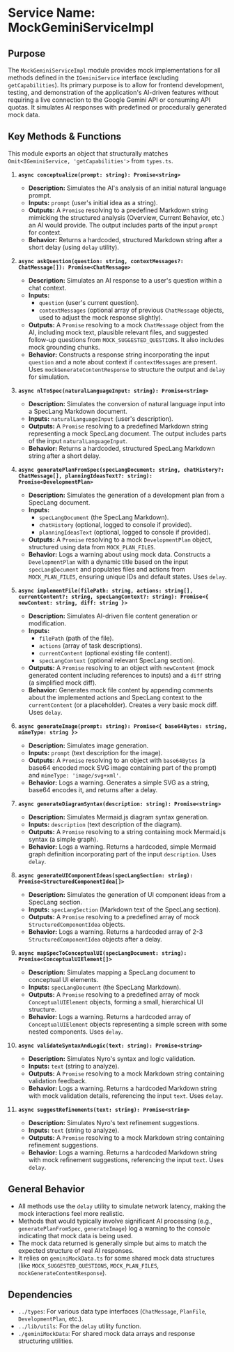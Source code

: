 
# Service Name: MockGeminiServiceImpl

## Purpose
The `MockGeminiServiceImpl` module provides mock implementations for all methods defined in the `IGeminiService` interface (excluding `getCapabilities`). Its primary purpose is to allow for frontend development, testing, and demonstration of the application's AI-driven features without requiring a live connection to the Google Gemini API or consuming API quotas. It simulates AI responses with predefined or procedurally generated mock data.

## Key Methods & Functions
This module exports an object that structurally matches `Omit<IGeminiService, 'getCapabilities'>` from `types.ts`.

1.  **`async conceptualize(prompt: string): Promise<string>`**
    *   **Description:** Simulates the AI's analysis of an initial natural language prompt.
    *   **Inputs:** `prompt` (user's initial idea as a string).
    *   **Outputs:** A `Promise` resolving to a predefined Markdown string mimicking the structured analysis (Overview, Current Behavior, etc.) an AI would provide. The output includes parts of the input `prompt` for context.
    *   **Behavior:** Returns a hardcoded, structured Markdown string after a short delay (using `delay` utility).

2.  **`async askQuestion(question: string, contextMessages?: ChatMessage[]): Promise<ChatMessage>`**
    *   **Description:** Simulates an AI response to a user's question within a chat context.
    *   **Inputs:**
        *   `question` (user's current question).
        *   `contextMessages` (optional array of previous `ChatMessage` objects, used to adjust the mock response slightly).
    *   **Outputs:** A `Promise` resolving to a mock `ChatMessage` object from the AI, including mock text, plausible relevant files, and suggested follow-up questions from `MOCK_SUGGESTED_QUESTIONS`. It also includes mock grounding chunks.
    *   **Behavior:** Constructs a response string incorporating the input `question` and a note about context if `contextMessages` are present. Uses `mockGenerateContentResponse` to structure the output and `delay` for simulation.

3.  **`async nlToSpec(naturalLanguageInput: string): Promise<string>`**
    *   **Description:** Simulates the conversion of natural language input into a SpecLang Markdown document.
    *   **Inputs:** `naturalLanguageInput` (user's description).
    *   **Outputs:** A `Promise` resolving to a predefined Markdown string representing a mock SpecLang document. The output includes parts of the input `naturalLanguageInput`.
    *   **Behavior:** Returns a hardcoded, structured SpecLang Markdown string after a short delay.

4.  **`async generatePlanFromSpec(specLangDocument: string, chatHistory?: ChatMessage[], planningIdeasText?: string): Promise<DevelopmentPlan>`**
    *   **Description:** Simulates the generation of a development plan from a SpecLang document.
    *   **Inputs:**
        *   `specLangDocument` (the SpecLang Markdown).
        *   `chatHistory` (optional, logged to console if provided).
        *   `planningIdeasText` (optional, logged to console if provided).
    *   **Outputs:** A `Promise` resolving to a mock `DevelopmentPlan` object, structured using data from `MOCK_PLAN_FILES`.
    *   **Behavior:** Logs a warning about using mock data. Constructs a `DevelopmentPlan` with a dynamic title based on the input `specLangDocument` and populates files and actions from `MOCK_PLAN_FILES`, ensuring unique IDs and default states. Uses `delay`.

5.  **`async implementFile(filePath: string, actions: string[], currentContent?: string, specLangContext?: string): Promise<{ newContent: string, diff: string }>`**
    *   **Description:** Simulates AI-driven file content generation or modification.
    *   **Inputs:**
        *   `filePath` (path of the file).
        *   `actions` (array of task descriptions).
        *   `currentContent` (optional existing file content).
        *   `specLangContext` (optional relevant SpecLang section).
    *   **Outputs:** A `Promise` resolving to an object with `newContent` (mock generated content including references to inputs) and a `diff` string (a simplified mock diff).
    *   **Behavior:** Generates mock file content by appending comments about the implemented actions and SpecLang context to the `currentContent` (or a placeholder). Creates a very basic mock diff. Uses `delay`.

6.  **`async generateImage(prompt: string): Promise<{ base64Bytes: string, mimeType: string }>`**
    *   **Description:** Simulates image generation.
    *   **Inputs:** `prompt` (text description for the image).
    *   **Outputs:** A `Promise` resolving to an object with `base64Bytes` (a base64 encoded mock SVG image containing part of the prompt) and `mimeType: 'image/svg+xml'`.
    *   **Behavior:** Logs a warning. Generates a simple SVG as a string, base64 encodes it, and returns after a delay.

7.  **`async generateDiagramSyntax(description: string): Promise<string>`**
    *   **Description:** Simulates Mermaid.js diagram syntax generation.
    *   **Inputs:** `description` (text description of the diagram).
    *   **Outputs:** A `Promise` resolving to a string containing mock Mermaid.js syntax (a simple graph).
    *   **Behavior:** Logs a warning. Returns a hardcoded, simple Mermaid graph definition incorporating part of the input `description`. Uses `delay`.

8.  **`async generateUIComponentIdeas(specLangSection: string): Promise<StructuredComponentIdea[]>`**
    *   **Description:** Simulates the generation of UI component ideas from a SpecLang section.
    *   **Inputs:** `specLangSection` (Markdown text of the SpecLang section).
    *   **Outputs:** A `Promise` resolving to a predefined array of mock `StructuredComponentIdea` objects.
    *   **Behavior:** Logs a warning. Returns a hardcoded array of 2-3 `StructuredComponentIdea` objects after a delay.

9.  **`async mapSpecToConceptualUI(specLangDocument: string): Promise<ConceptualUIElement[]>`**
    *   **Description:** Simulates mapping a SpecLang document to conceptual UI elements.
    *   **Inputs:** `specLangDocument` (the SpecLang Markdown).
    *   **Outputs:** A `Promise` resolving to a predefined array of mock `ConceptualUIElement` objects, forming a small, hierarchical UI structure.
    *   **Behavior:** Logs a warning. Returns a hardcoded array of `ConceptualUIElement` objects representing a simple screen with some nested components. Uses `delay`.

10. **`async validateSyntaxAndLogic(text: string): Promise<string>`**
    *   **Description:** Simulates Nyro's syntax and logic validation.
    *   **Inputs:** `text` (string to analyze).
    *   **Outputs:** A `Promise` resolving to a mock Markdown string containing validation feedback.
    *   **Behavior:** Logs a warning. Returns a hardcoded Markdown string with mock validation details, referencing the input `text`. Uses `delay`.

11. **`async suggestRefinements(text: string): Promise<string>`**
    *   **Description:** Simulates Nyro's text refinement suggestions.
    *   **Inputs:** `text` (string to analyze).
    *   **Outputs:** A `Promise` resolving to a mock Markdown string containing refinement suggestions.
    *   **Behavior:** Logs a warning. Returns a hardcoded Markdown string with mock refinement suggestions, referencing the input `text`. Uses `delay`.

## General Behavior
*   All methods use the `delay` utility to simulate network latency, making the mock interactions feel more realistic.
*   Methods that would typically involve significant AI processing (e.g., `generatePlanFromSpec`, `generateImage`) log a warning to the console indicating that mock data is being used.
*   The mock data returned is generally simple but aims to match the expected structure of real AI responses.
*   It relies on `geminiMockData.ts` for some shared mock data structures (like `MOCK_SUGGESTED_QUESTIONS`, `MOCK_PLAN_FILES`, `mockGenerateContentResponse`).

## Dependencies
*   `../types`: For various data type interfaces (`ChatMessage`, `PlanFile`, `DevelopmentPlan`, etc.).
*   `../lib/utils`: For the `delay` utility function.
*   `./geminiMockData`: For shared mock data arrays and response structuring utilities.